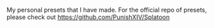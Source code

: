 My personal presets that I have made.
For the official repo of presets, please check out https://github.com/PunishXIV/Splatoon
